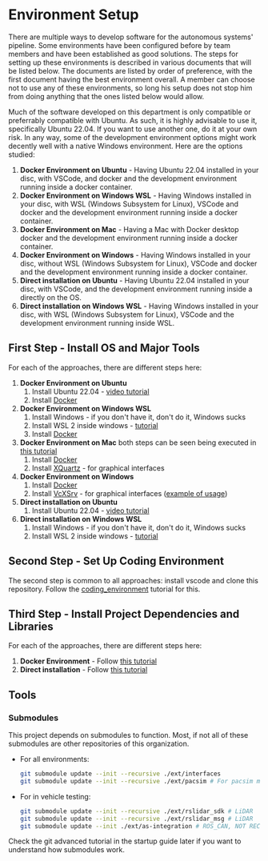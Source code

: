 # Environment Setup

There are multiple ways to develop software for the autonomous systems' pipeline. Some environments have been configured before by team members and have been established as good solutions. The steps for setting up these environments is described in various documents that will be listed below. The documents are listed by order of preference, with the first document having the best environment overall. A member can choose not to use any of these environments, so long his setup does not stop him from doing anything that the ones listed below would allow.

Much of the software developed on this department is only compatible or preferrably compatible with Ubuntu. As such, it is highly advisable to use it, specifically Ubuntu 22.04. If you want to use another one, do it at your own risk. In any way, some of the development environment options might work decently well with a native Windows environment. Here are the options studied:

1. **Docker Environment on Ubuntu** - Having Ubuntu 22.04 installed in your disc, with VSCode, and docker and the development environment running inside a docker container.
2. **Docker Environment on Windows WSL** - Having Windows installed in your disc, with WSL (Windows Subsystem for Linux), VSCode and docker and the development environment running inside a docker container.
3. **Docker Environment on Mac** - Having a Mac with Docker desktop docker and the development environment running inside a docker container. 
4. **Docker Environment on Windows** - Having Windows installed in your disc, without WSL (Windows Subsystem for Linux), VSCode and docker and the development environment running inside a docker container.
5. **Direct installation on Ubuntu** - Having Ubuntu 22.04 installed in your disc, with VSCode, and the development environment running inside a directly on the OS.
6. **Direct installation on Windows WSL** - Having Windows installed in your disc, with WSL (Windows Subsystem for Linux), VSCode and the development environment running inside WSL.


## First Step - Install OS and Major Tools

For each of the approaches, there are different steps here:

1. **Docker Environment on Ubuntu**
    1. Install Ubuntu 22.04 - [video tutorial](https://www.youtube.com/watch?v=GXxTxBPKecQ)
    2. Install [Docker](./environment_setup/docker-install.md)
2. **Docker Environment on Windows WSL**
    1. Install Windows - if you don't have it, don't do it, Windows sucks
    2. Install WSL 2 inside windows - [tutorial](./environment_setup/installing_wsl.md)
    3. Install [Docker](./environment_setup/docker-install.md)
3. **Docker Environment on Mac** both steps can be seen being executed in [this tutorial](https://www.youtube.com/watch?v=cNDR6Z24KLM)
    1. Install [Docker](./environment_setup/docker-install.md)
    2. Install [XQuartz](https://www.xquartz.org/) - for graphical interfaces
4. **Docker Environment on Windows**
    1. Install [Docker](./environment_setup/docker-install.md)
    2. Install [VcXSrv](https://sourceforge.net/projects/vcxsrv/) - for graphical interfaces ([example of usage](https://www.youtube.com/watch?v=BDilFZ9C9mw)) 
5. **Direct installation on Ubuntu**
    1. Install Ubuntu 22.04 - [video tutorial](https://www.youtube.com/watch?v=GXxTxBPKecQ)
6. **Direct installation on Windows WSL**
    1. Install Windows - if you don't have it, don't do it, Windows sucks
    2. Install WSL 2 inside windows - [tutorial](./environment_setup/installing_wsl.md)

## Second Step - Set Up Coding Environment

The second step is common to all approaches: install vscode and clone this repository. Follow the [coding_environment](./environment_setup/coding_environment.md) tutorial for this.

## Third Step - Install Project Dependencies and Libraries

For each of the approaches, there are different steps here:

1. **Docker Environment** - Follow [this tutorial](./environment_setup/ros2_docker_vscode_coding_environment.md)
2. **Direct installation** - Follow [this tutorial](./environment_setup/ros2_setup.md)

## Tools

### Submodules

This project depends on submodules to function. Most, if not all of these submodules are other repositories of this organization. 
- For all environments:
    ```sh
    git submodule update --init --recursive ./ext/interfaces
    git submodule update --init --recursive ./ext/pacsim # For pacsim messages
    ```
- For in vehicle testing:
    ```sh
    git submodule update --init --recursive ./ext/rslidar_sdk # LiDAR
    git submodule update --init --recursive ./ext/rslidar_msg # LiDAR
    git submodule update --init ./ext/as-integration # ROS_CAN, NOT RECURSIVE
    ```

Check the git advanced tutorial in the startup guide later if you want to understand how submodules work.

